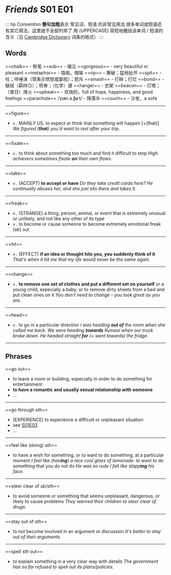 # *Friends* S01 E01

<link href="/notes/en.css" rel="stylesheet">

::: tip Convention
**整句加粗**表示 常见词、短语 的非常见用法
很多单词或短语还有其它用法，这里就不全部列举了
用 (UPPERCASE) 简短地概括该单词 / 短语的含义（见 [Cambridge Dictionary](https://dictionary.cambridge.org/) 词条的格式）
:::

## Words

==chalk== - 粉笔
==sob== - 啜泣
==gorgeous== - very beautiful or pleasant
==metaphor== - 隐喻，暗喻
==rip== - 撕破；猛地扯开
==spit== - 吐；啐唾沫（常表示愤怒或鄙视）；怒斥
==smash== - 打碎；打烂
==bond== - 联结（羁绊😏）；债券<span class="punct-halt">；</span>（化学）键
==hanger== - 衣架
==beacon== - 灯塔<span class="punct-halt">；</span>（昔日）烽火
==upbeat== - 欢快的，full of hope, happiness, and good feelings
==parachute== /ˈpær.ə.**ʃuː**t/ - 降落伞
==couch== - 沙发，a sofa

---

==figure==

- `v.` MAINLY US. to expect or think that something will happen
  [+(that)] *We figured (**that**) you'd want to rest after your trip.*

---

==fixate==

- `v.` to think about something too much and find it difficult to stop
  *High achievers sometimes fixate **on** their own flaws.*

---

==take==

- `v.` (ACCEPT) **to accept or have**
  *Do they take credit cards here?*
  *He continually abuses her, and she just sits there and takes it.*

---

==freak==

- `n.` (STRANGE) a thing, person, animal, or event that is extremely unusual or unlikely, and not like any other of its type
- `v.` to become or cause someone to become extremely emotional
  freak (*sb*) out

---

==hit==

- `v.` (EFFECT) **if an idea or thought hits you, you suddenly think of it**
  *That's when it hit me that my life would never be the same again.*

---

==change==

- `v.` **to remove one set of clothes and put a different set on yourself** or a young child, especially a baby, or to remove dirty sheets from a bed and put clean ones on it
  *You don't need to change - you look great as you are.*

---

==head==

- `v.` to go in a particular direction
  *I was heading **out of** the room when she called me back.*
  *We were heading **towards** Kumasi when our truck broke down.*
  *He headed straight **for** (= went towards) the fridge.*

---

## Phrases

==go out==

- to leave a room or building, especially in order to do something for entertainment
- **to have a romantic and usually sexual relationship with someone**
- ...

---

<div id="go-through-1" class="target">

==go through *sth*==

- (EXPERIENCE) to experience a difficult or unpleasant situation
- see [S01E03](s01e03.html#go-through-2)
- ...

</div>

---

==feel like (doing) *sth*==

- to have a wish for something, or to want to do something, at a particular moment
  *I feel like (hav**ing**) a nice cool glass of lemonade.*
  to want to do something that you do not do
  *He was so rude I felt like slapp**ing** his face.*

---

<div id="steer" class="target">

==steer clear of *sb/sth*==

- to avoid someone or something that seems unpleasant, dangerous, or likely to cause problems
  *They warned their children to steer clear of drugs.*

</div>

---

==stay out of *sth*==

- to not become involved in an argument or discussion
  *It's better to stay out of their arguments.*

---

==spell *sth* out==

- to explain something in a very clear way with details
  *The government has so far refused to spell out its plans/policies.*
